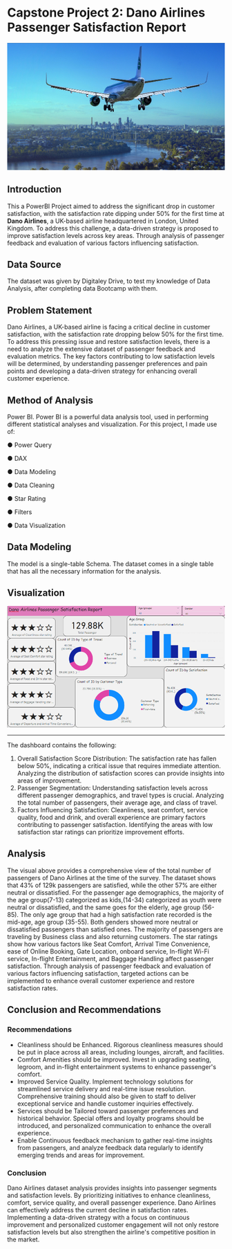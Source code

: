 # Capstone Project 2: Dano Airlines Passenger Satisfaction Report

![](https://github.com/omolola-A/Dano-Airlines-Project/blob/main/airplane-3702676_1920.jpg)

## Introduction

This a PowerBI Project aimed to address the significant drop in customer satisfaction, with the satisfaction rate dipping under 50% for the first time at **Dano Airlines**, a UK-based airline headquartered in London, United Kingdom. To address this challenge, a data-driven strategy is proposed to improve satisfaction levels across key areas. Through analysis of passenger feedback and evaluation of various factors influencing satisfaction.

## Data Source

The dataset was given by Digitaley Drive, to test my knowledge of Data Analysis, after completing data Bootcamp with them.

## Problem Statement

Dano Airlines, a UK-based airline is facing a critical decline in customer satisfaction, with the satisfaction rate dropping below 50% for the first time. To address this pressing issue and restore satisfaction levels, there is a need to analyze the extensive dataset of passenger feedback and evaluation metrics. The key factors contributing to low satisfaction levels will be determined, by understanding passenger preferences and pain points and developing a data-driven strategy for enhancing overall customer experience.

## Method of Analysis
Power BI. Power BI is a powerful data analysis tool, used in performing different statistical analyses and visualization. For this project, I made use of:

● Power Query

● DAX

● Data Modeling

● Data Cleaning

● Star Rating

● Filters

● Data Visualization

## Data Modeling

The model is a single-table Schema. The dataset comes in a single table that has all the necessary information for the analysis. 

## Visualization

![](https://github.com/omolola-A/Dano-Airlines-Project/blob/main/Dano-Airline.png)

---
The dashboard contains the following:

1. Overall Satisfaction Score Distribution: The satisfaction rate has fallen below 50%, indicating a critical issue that requires immediate attention. Analyzing the distribution of satisfaction scores can provide insights into areas of improvement.
2. Passenger Segmentation: Understanding satisfaction levels across different passenger demographics, and travel types is crucial. Analyzing the total number of passengers, their average age, and class of travel.
3. Factors Influencing Satisfaction: Cleanliness, seat comfort, service quality, food and drink, and overall experience are primary factors contributing to passenger satisfaction. Identifying the areas with low satisfaction star ratings can prioritize improvement efforts.

## Analysis

The visual above provides a comprehensive view of the total number of passengers of Dano Airlines at the time of the survey. The dataset shows that 43% of 129k passengers are satisfied, while the other 57% are either neutral or dissatisfied. For the passenger age demographics, the majority of the age group(7-13) categorized as kids,(14-34) categorized as youth were neutral or dissatisfied, and the same goes for the elderly, age group (56-85). The only age group that had a high satisfaction rate recorded is the mid-age, age group (35-55). Both genders showed more neutral or dissatisfied passengers than satisfied ones. The majority of passengers are traveling by Business class and also returning customers. The star ratings show how various factors like Seat Comfort, Arrival Time Convenience, ease of Online Booking, Gate Location, onboard service, In-flight Wi-Fi service, In-flight Entertainment, and Baggage Handling affect passenger satisfaction. Through analysis of passenger feedback and evaluation of various factors influencing satisfaction, targeted actions can be implemented to enhance overall customer experience and restore satisfaction rates.  

## Conclusion and Recommendations
### Recommendations
- Cleanliness should be Enhanced. Rigorous cleanliness measures should be put in place across all areas, including lounges, aircraft, and facilities.
- Comfort Amenities should be improved. Invest in upgrading seating, legroom, and in-flight entertainment systems to enhance passenger's comfort.
- Improved Service Quality. Implement technology solutions for streamlined service delivery and real-time issue resolution. Comprehensive training should also be given to staff to deliver exceptional service and handle customer inquiries effectively.
- Services should be Tailored toward passenger preferences and historical behavior. Special offers and loyalty programs should be introduced, and personalized communication to enhance the overall experience.
- Enable Continuous feedback mechanism to gather real-time insights from passengers, and analyze feedback data regularly to identify emerging trends and areas for improvement.

 ### Conclusion
 Dano Airlines dataset analysis provides insights into passenger segments and satisfaction levels. By prioritizing initiatives to enhance cleanliness, comfort, service quality, and overall passenger experience. Dano Airlines can effectively address the current decline in satisfaction rates. Implementing a data-driven strategy with a focus on continuous improvement and personalized customer engagement will not only restore satisfaction levels but also strengthen the airline's competitive position in the market.
 
